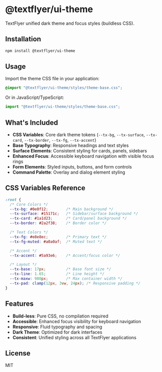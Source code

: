 # @textflyer/ui-theme

TextFlyer unified dark theme and focus styles (buildless CSS).

## Installation

```bash
npm install @textflyer/ui-theme
```

## Usage

Import the theme CSS file in your application:

```css
@import "@textflyer/ui-theme/styles/theme-base.css";
```

Or in JavaScript/TypeScript:

```js
import "@textflyer/ui-theme/styles/theme-base.css";
```

## What's Included

- **CSS Variables**: Core dark theme tokens (`--tx-bg`, `--tx-surface`, `--tx-card`, `--tx-border`, `--tx-fg`, `--tx-accent`)
- **Base Typography**: Responsive headings and text styles
- **Surface Elements**: Consistent styling for cards, panels, sidebars
- **Enhanced Focus**: Accessible keyboard navigation with visible focus rings
- **Form Elements**: Styled inputs, buttons, and form controls
- **Command Palette**: Overlay and dialog element styling

## CSS Variables Reference

```css
:root {
  /* Core Colors */
  --tx-bg: #0e0f12;        /* Main background */
  --tx-surface: #15171c;   /* Sidebar/surface background */
  --tx-card: #1a1d23;      /* Card/panel background */
  --tx-border: #2a2f38;    /* Border color */

  /* Text Colors */
  --tx-fg: #e8e8ec;        /* Primary text */
  --tx-fg-muted: #a0a0af;  /* Muted text */

  /* Accent */
  --tx-accent: #5a93e6;    /* Accent/focus color */

  /* Layout */
  --tx-base: 17px;         /* Base font size */
  --tx-line: 1.65;         /* Line height */
  --tx-maxw: 980px;        /* Max container width */
  --tx-pad: clamp(12px, 3vw, 24px); /* Responsive padding */
}
```

## Features

- **Build-less**: Pure CSS, no compilation required
- **Accessible**: Enhanced focus visibility for keyboard navigation
- **Responsive**: Fluid typography and spacing
- **Dark Theme**: Optimized for dark interfaces
- **Consistent**: Unified styling across all TextFlyer applications

## License

MIT
